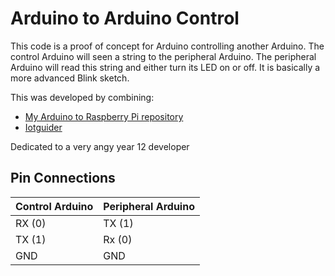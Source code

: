 # Arduino to Arduino Control
This code is a proof of concept for Arduino controlling another Arduino. The control Arduino will seen a string to the peripheral Arduino. The peripheral Arduino will read this string and either turn its LED on or off. It is basically a more advanced Blink sketch.

This was developed by combining:
- [My Arduino to Raspberry Pi repository](https://github.com/MicahChubb/ArduinoRaspberryPi)
- [Iotguider](https://iot-guider.com/arduino/serial-communication-between-two-arduino-boards/)

Dedicated to a very angy year 12 developer

## Pin Connections
| Control Arduino | Peripheral Arduino |
| --------------- | ------------------ |
| RX (0) | TX (1) |
| TX (1) | Rx (0) |
| GND | GND |

